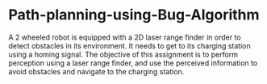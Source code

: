 # Path-planning-using-Bug-Algorithm 

A 2 wheeled robot is equipped with a 2D laser range finder in order to detect obstacles in its environment. It needs to get to its charging station using a homing signal. The objective of this assignment is to perform perception using a laser range finder, and use the perceived information to avoid obstacles and navigate to the charging station. 